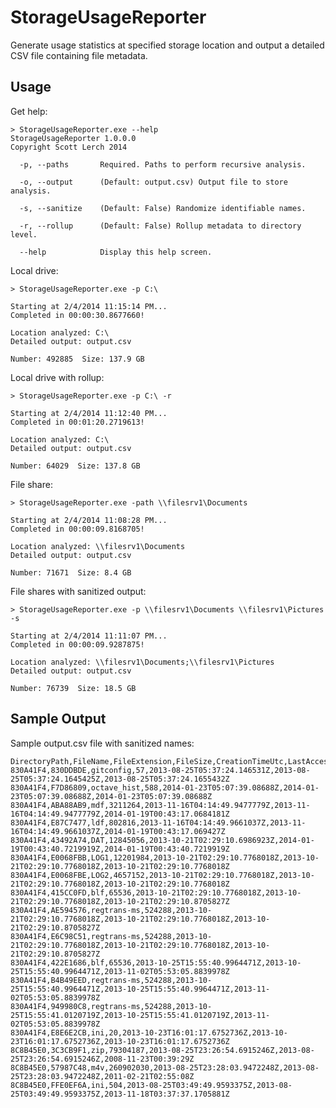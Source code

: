 StorageUsageReporter
====================

Generate usage statistics at specified storage location and output a detailed CSV file containing file metadata.

Usage
-----

Get help:

	> StorageUsageReporter.exe --help
	StorageUsageReporter 1.0.0.0
	Copyright Scott Lerch 2014
	
	  -p, --paths       Required. Paths to perform recursive analysis.
	
	  -o, --output      (Default: output.csv) Output file to store analysis.
	
	  -s, --sanitize    (Default: False) Randomize identifiable names.
	
	  -r, --rollup      (Default: False) Rollup metadata to directory level.
	
	  --help            Display this help screen.
	  
Local drive:

	> StorageUsageReporter.exe -p C:\
	
	Starting at 2/4/2014 11:15:14 PM...
	Completed in 00:00:30.8677660!
	
	Location analyzed: C:\
	Detailed output: output.csv
	
	Number: 492885  Size: 137.9 GB

Local drive with rollup:

	> StorageUsageReporter.exe -p C:\ -r
	
	Starting at 2/4/2014 11:12:40 PM...
	Completed in 00:01:20.2719613!
	
	Location analyzed: C:\
	Detailed output: output.csv
	
	Number: 64029  Size: 137.8 GB

File share:

	> StorageUsageReporter.exe -path \\filesrv1\Documents

	Starting at 2/4/2014 11:08:28 PM...
	Completed in 00:00:09.8168705!

	Location analyzed: \\filesrv1\Documents
	Detailed output: output.csv

	Number: 71671  Size: 8.4 GB

File shares with sanitized output:

	> StorageUsageReporter.exe -p \\filesrv1\Documents \\filesrv1\Pictures -s

	Starting at 2/4/2014 11:11:07 PM...
	Completed in 00:00:09.9287875!

	Location analyzed: \\filesrv1\Documents;\\filesrv1\Pictures
	Detailed output: output.csv

	Number: 76739  Size: 18.5 GB

Sample Output
-------------

Sample output.csv file with sanitized names:

    DirectoryPath,FileName,FileExtension,FileSize,CreationTimeUtc,LastAccessTimeUtc,LastWriteTimeUtc
    830A41F4,830DDBDE,gitconfig,57,2013-08-25T05:37:24.146531Z,2013-08-25T05:37:24.1645425Z,2013-08-25T05:37:24.1655432Z
    830A41F4,F7D86809,octave_hist,588,2014-01-23T05:07:39.08688Z,2014-01-23T05:07:39.08688Z,2014-01-23T05:07:39.08688Z
    830A41F4,ABA88AB9,mdf,3211264,2013-11-16T04:14:49.9477779Z,2013-11-16T04:14:49.9477779Z,2014-01-19T00:43:17.0684181Z
    830A41F4,E87C7477,ldf,802816,2013-11-16T04:14:49.9661037Z,2013-11-16T04:14:49.9661037Z,2014-01-19T00:43:17.069427Z
    830A41F4,43492A74,DAT,12845056,2013-10-21T02:29:10.6986923Z,2014-01-19T00:43:40.7219919Z,2014-01-19T00:43:40.7219919Z
    830A41F4,E0068FBB,LOG1,12201984,2013-10-21T02:29:10.7768018Z,2013-10-21T02:29:10.7768018Z,2013-10-21T02:29:10.7768018Z
    830A41F4,E0068FBE,LOG2,4657152,2013-10-21T02:29:10.7768018Z,2013-10-21T02:29:10.7768018Z,2013-10-21T02:29:10.7768018Z
    830A41F4,415CC0FD,blf,65536,2013-10-21T02:29:10.7768018Z,2013-10-21T02:29:10.7768018Z,2013-10-21T02:29:10.8705827Z
    830A41F4,AE594576,regtrans-ms,524288,2013-10-21T02:29:10.7768018Z,2013-10-21T02:29:10.7768018Z,2013-10-21T02:29:10.8705827Z
    830A41F4,E6C98C51,regtrans-ms,524288,2013-10-21T02:29:10.7768018Z,2013-10-21T02:29:10.7768018Z,2013-10-21T02:29:10.8705827Z
    830A41F4,422E1686,blf,65536,2013-10-25T15:55:40.9964471Z,2013-10-25T15:55:40.9964471Z,2013-11-02T05:53:05.8839978Z
    830A41F4,B4B49EED,regtrans-ms,524288,2013-10-25T15:55:40.9964471Z,2013-10-25T15:55:40.9964471Z,2013-11-02T05:53:05.8839978Z
    830A41F4,949980C8,regtrans-ms,524288,2013-10-25T15:55:41.0120719Z,2013-10-25T15:55:41.0120719Z,2013-11-02T05:53:05.8839978Z
    830A41F4,E8E6E2CB,ini,20,2013-10-23T16:01:17.6752736Z,2013-10-23T16:01:17.6752736Z,2013-10-23T16:01:17.6752736Z
    8C8B45E0,3C3CB9F1,zip,79304187,2013-08-25T23:26:54.6915246Z,2013-08-25T23:26:54.6915246Z,2008-11-23T00:39:29Z
    8C8B45E0,57987C48,m4v,260902030,2013-08-25T23:28:03.9472248Z,2013-08-25T23:28:03.9472248Z,2011-02-21T02:55:08Z
    8C8B45E0,FFE0EF6A,ini,504,2013-08-25T03:49:49.9593375Z,2013-08-25T03:49:49.9593375Z,2013-11-18T03:37:37.1705881Z


